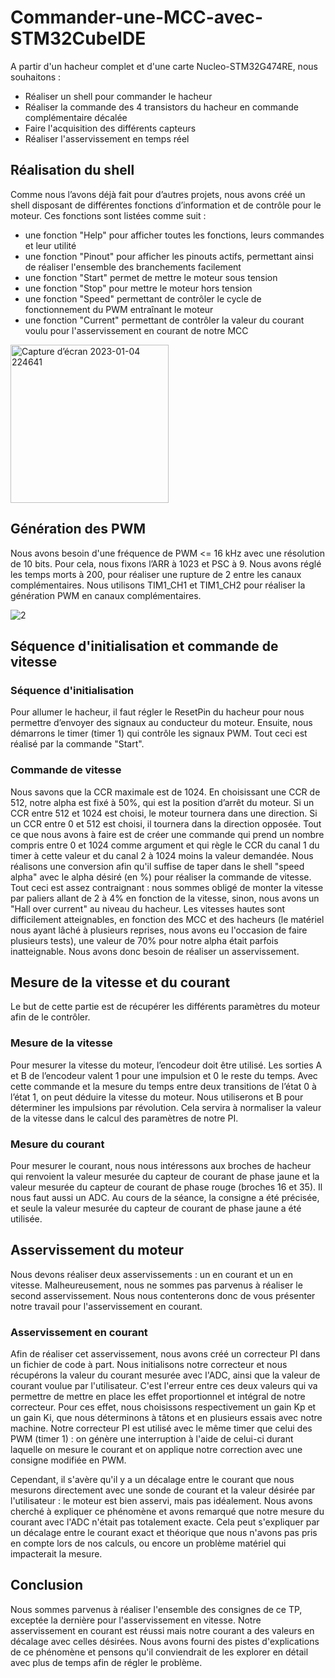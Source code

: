 # Commander-une-MCC-avec-STM32CubeIDE

A partir d'un hacheur complet et d'une carte Nucleo-STM32G474RE, nous souhaitons :
- Réaliser un shell pour commander le hacheur
- Réaliser la commande des 4 transistors du hacheur en commande complémentaire décalée
- Faire l'acquisition des différents capteurs
- Réaliser l'asservissement en temps réel

## Réalisation du shell
Comme nous l’avons déjà fait pour d’autres projets, nous avons créé un shell disposant de différentes fonctions d’information et de contrôle pour le moteur.
Ces fonctions sont listées comme suit : 
- une fonction "Help" pour afficher toutes les fonctions, leurs commandes et leur utilité
- une fonction "Pinout" pour afficher les pinouts actifs, permettant ainsi de réaliser l'ensemble des branchements facilement
- une fonction "Start" permet de mettre le moteur sous tension
- une fonction "Stop" pour mettre le moteur hors tension
- une fonction "Speed" permettant de contrôler le cycle de fonctionnement du PWM entraînant le moteur
- une fonction "Current" permettant de contrôler la valeur du courant voulu pour l'asservissement en courant de notre MCC

<img width="253" alt="Capture d’écran 2023-01-04 224641" src="https://user-images.githubusercontent.com/83455678/210656492-48200264-6c79-4155-9875-4c621a067290.png">

## Génération des PWM 
Nous avons besoin d'une fréquence de PWM <= 16 kHz avec une résolution de 10 bits. Pour cela, nous fixons l’ARR à 1023 et PSC à 9. Nous avons réglé les temps morts à 200, pour réaliser une rupture de 2 entre les canaux complémentaires. Nous utilisons TIM1_CH1 et TIM1_CH2 pour réaliser la génération PWM en canaux complémentaires.

![2](https://user-images.githubusercontent.com/83455678/210656677-94a6072e-f4d9-419e-8b53-42f2810d59ba.jpg)

## Séquence d'initialisation et commande de vitesse
### Séquence d'initialisation
Pour allumer le hacheur, il faut régler le ResetPin du hacheur pour nous permettre d’envoyer des signaux au conducteur du moteur. Ensuite, nous démarrons le timer (timer 1) qui contrôle les signaux PWM. Tout ceci est réalisé par la commande "Start".

### Commande de vitesse
Nous savons que la CCR maximale est de 1024. En choisissant une CCR de 512, notre alpha est fixé à 50%, qui est la position d’arrêt du moteur. Si un CCR entre 512 et 1024 est choisi, le moteur tournera dans une direction. Si un CCR entre 0 et 512 est choisi, il tournera dans la direction opposée. 
Tout ce que nous avons à faire est de créer une commande qui prend un nombre compris entre 0 et 1024 comme argument et qui règle le CCR du canal 1 du timer à cette valeur et du canal 2 à 1024 moins la valeur demandée. 
Nous réalisons une conversion afin qu'il suffise de taper dans le shell "speed alpha" avec le alpha désiré (en %) pour réaliser la commande de vitesse.
Tout ceci est assez contraignant : nous sommes obligé de monter la vitesse par paliers allant de 2 à 4% en fonction de la vitesse, sinon, nous avons un "Hall over current" au niveau du hacheur. Les vitesses hautes sont difficilement atteignables, en fonction des MCC et des hacheurs (le matériel nous ayant lâché à plusieurs reprises, nous avons eu l'occasion de faire plusieurs tests), une valeur de 70% pour notre alpha était parfois inatteignable.
Nous avons donc besoin de réaliser un asservissement.

## Mesure de la vitesse et du courant
Le but de cette partie est de récupérer les différents paramètres du moteur afin de le contrôler.

### Mesure de la vitesse
Pour mesurer la vitesse du moteur, l’encodeur doit être utilisé. Les sorties A et B de l’encodeur valent 1 pour une impulsion et 0 le reste du temps.  Avec cette commande et la mesure du temps entre deux transitions de l’état 0 à l’état 1, on peut déduire la vitesse du moteur. Nous utiliserons et B pour déterminer les impulsions par révolution. Cela servira à normaliser la valeur de la vitesse dans le calcul des paramètres de notre PI.

### Mesure du courant
Pour mesurer le courant, nous nous intéressons aux broches de hacheur qui renvoient la valeur mesurée du capteur de courant de phase jaune et la valeur mesurée du capteur de courant de phase rouge (broches 16 et 35). Il nous faut aussi un ADC. 
Au cours de la séance, la consigne a été précisée, et seule la valeur mesurée du capteur de courant de phase jaune a été utilisée.

## Asservissement du moteur
Nous devons réaliser deux asservissements : un en courant et un en vitesse.
Malheureusement, nous ne sommes pas parvenus à réaliser le second asservissement. Nous nous contenterons donc de vous présenter notre travail pour l'asservissement en courant.
### Asservissement en courant
Afin de réaliser cet asservissement, nous avons créé un correcteur PI dans un fichier de code à part. Nous initialisons notre correcteur et nous récupérons la valeur du courant mesurée avec l'ADC, ainsi que la valeur de courant voulue par l'utilisateur. C'est l'erreur entre ces deux valeurs qui va permettre de mettre en place les effet proportionnel et intégral de notre correcteur. Pour ces effet, nous choisissons respectivement un gain Kp et un gain Ki, que nous déterminons à tâtons et en plusieurs essais avec notre machine.
Notre correcteur PI est utilisé avec le même timer que celui des PWM (timer 1) : on génère une interruption à l'aide de celui-ci durant laquelle on mesure le courant et on applique notre correction avec une consigne modifiée en PWM.

Cependant, il s'avère qu'il y a un décalage entre le courant que nous mesurons directement avec une sonde de courant et la valeur désirée par l'utilisateur : le moteur est bien asservi, mais pas idéalement. Nous avons cherché à expliquer ce phénomène et avons remarqué que notre mesure du courant avec l'ADC n'était pas totalement exacte. Cela peut s'expliquer par un décalage entre le courant exact et théorique que nous n'avons pas pris en compte lors de nos calculs, ou encore un problème matériel qui impacterait la mesure.

## Conclusion
Nous sommes parvenus à réaliser l'ensemble des consignes de ce TP, exceptée la dernière pour l'asservissement en vitesse. 
Notre asservissement en courant est réussi mais notre courant a des valeurs en décalage avec celles désirées. Nous avons fourni des pistes d'explications de ce phénomène et pensons qu'il conviendrait de les explorer en détail avec plus de temps afin de régler le problème.
